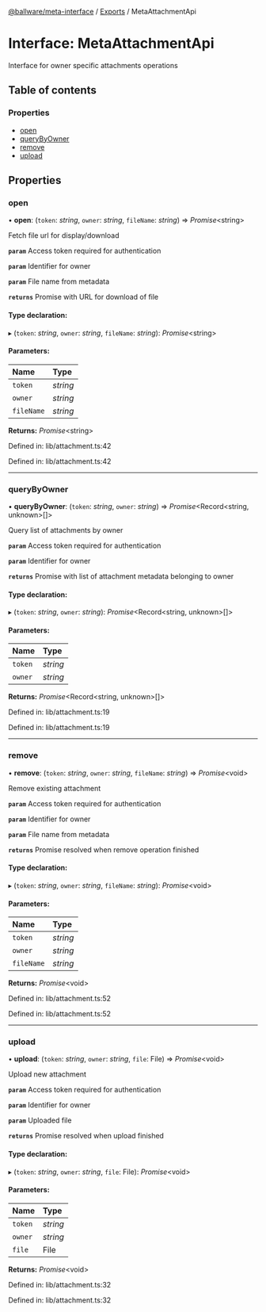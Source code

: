 [@ballware/meta-interface](../README.md) / [Exports](../modules.md) / MetaAttachmentApi

# Interface: MetaAttachmentApi

Interface for owner specific attachments operations

## Table of contents

### Properties

- [open](metaattachmentapi.md#open)
- [queryByOwner](metaattachmentapi.md#querybyowner)
- [remove](metaattachmentapi.md#remove)
- [upload](metaattachmentapi.md#upload)

## Properties

### open

• **open**: (`token`: *string*, `owner`: *string*, `fileName`: *string*) => *Promise*<string\>

Fetch file url for display/download

**`param`** Access token required for authentication

**`param`** Identifier for owner

**`param`** File name from metadata

**`returns`** Promise with URL for download of file

#### Type declaration:

▸ (`token`: *string*, `owner`: *string*, `fileName`: *string*): *Promise*<string\>

#### Parameters:

Name | Type |
:------ | :------ |
`token` | *string* |
`owner` | *string* |
`fileName` | *string* |

**Returns:** *Promise*<string\>

Defined in: lib/attachment.ts:42

Defined in: lib/attachment.ts:42

___

### queryByOwner

• **queryByOwner**: (`token`: *string*, `owner`: *string*) => *Promise*<Record<string, unknown\>[]\>

Query list of attachments by owner

**`param`** Access token required for authentication

**`param`** Identifier for owner

**`returns`** Promise with list of attachment metadata belonging to owner

#### Type declaration:

▸ (`token`: *string*, `owner`: *string*): *Promise*<Record<string, unknown\>[]\>

#### Parameters:

Name | Type |
:------ | :------ |
`token` | *string* |
`owner` | *string* |

**Returns:** *Promise*<Record<string, unknown\>[]\>

Defined in: lib/attachment.ts:19

Defined in: lib/attachment.ts:19

___

### remove

• **remove**: (`token`: *string*, `owner`: *string*, `fileName`: *string*) => *Promise*<void\>

Remove existing attachment

**`param`** Access token required for authentication

**`param`** Identifier for owner

**`param`** File name from metadata

**`returns`** Promise resolved when remove operation finished

#### Type declaration:

▸ (`token`: *string*, `owner`: *string*, `fileName`: *string*): *Promise*<void\>

#### Parameters:

Name | Type |
:------ | :------ |
`token` | *string* |
`owner` | *string* |
`fileName` | *string* |

**Returns:** *Promise*<void\>

Defined in: lib/attachment.ts:52

Defined in: lib/attachment.ts:52

___

### upload

• **upload**: (`token`: *string*, `owner`: *string*, `file`: File) => *Promise*<void\>

Upload new attachment

**`param`** Access token required for authentication

**`param`** Identifier for owner

**`param`** Uploaded file

**`returns`** Promise resolved when upload finished

#### Type declaration:

▸ (`token`: *string*, `owner`: *string*, `file`: File): *Promise*<void\>

#### Parameters:

Name | Type |
:------ | :------ |
`token` | *string* |
`owner` | *string* |
`file` | File |

**Returns:** *Promise*<void\>

Defined in: lib/attachment.ts:32

Defined in: lib/attachment.ts:32
